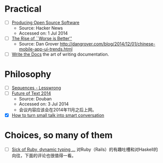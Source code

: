 # Practical

- [ ] [Producing Open Source Software](http://producingoss.com/en/index.html)
  - Source: Hacker News
  - Accessed on: 1 Jul 2014
- [ ] [The Rise of ``Worse is Better''](http://www.jwz.org/doc/worse-is-better.html)
  - Source: Dan Grover http://dangrover.com/blog/2014/12/01/chinese-mobile-app-ui-trends.html
- [ ] [Write the Docs](http://docs.writethedocs.org/)
  the art of writing documentation.

# Philosophy

- [ ] [Sequences - Lesswrong](http://wiki.lesswrong.com/wiki/Sequences#Core_Sequences)
- [ ] [Future of Text 2014](http://www.thefutureoftext.org/futureoftext2014.html)
  - Source: Douban
  - Accessed on: 3 Jul 2014
  - 会议内容应该会在2014年11月之后上网。
- [X] [How to turn small talk into smart conversation](http://ideas.ted.com/2014/07/28/how-to-turn-small-talk-into-smart-conversation/)

# Choices, so many of them

- [ ] [Sick of Ruby, dynamic typing ...](https://blog.abevoelker.com/sick-of-ruby-dynamic-typing-side-effects-object-oriented-programming/) 对Ruby（Rails）的有趣吐槽和对Haskell的向往，下面的评论也很值得一看。
